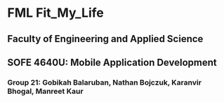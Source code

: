 # FML Fit_My_Life

## Faculty of Engineering and Applied Science
## SOFE 4640U: Mobile Application Development

### Group 21: Gobikah Balaruban, Nathan Bojczuk, Karanvir Bhogal, Manreet Kaur
